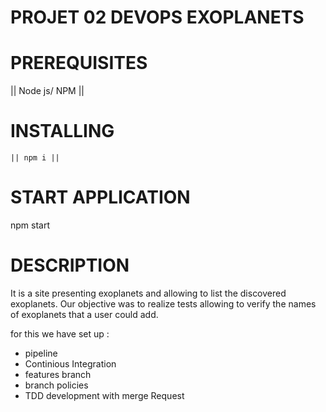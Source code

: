 # PROJET 02  DEVOPS  EXOPLANETS


# PREREQUISITES
 || Node js/ NPM ||

# INSTALLING
    || npm i ||

# START APPLICATION 

   npm start 


# DESCRIPTION

It is a site presenting exoplanets and allowing to list the discovered exoplanets. 
Our objective was to realize tests allowing to verify the names of exoplanets that a user could add.

for this we have set up :

- pipeline
- Continious Integration
- features branch
- branch policies
- TDD development with merge Request




